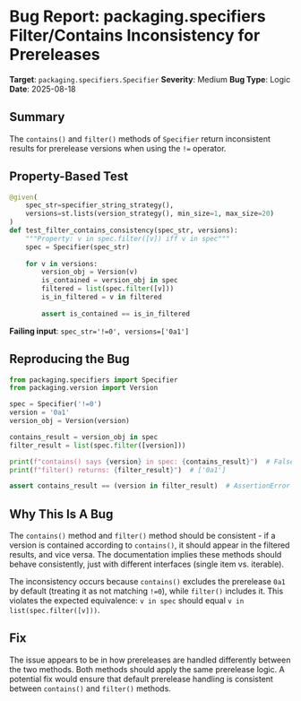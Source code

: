 # Bug Report: packaging.specifiers Filter/Contains Inconsistency for Prereleases

**Target**: `packaging.specifiers.Specifier`
**Severity**: Medium
**Bug Type**: Logic
**Date**: 2025-08-18

## Summary

The `contains()` and `filter()` methods of `Specifier` return inconsistent results for prerelease versions when using the `!=` operator.

## Property-Based Test

```python
@given(
    spec_str=specifier_string_strategy(),
    versions=st.lists(version_strategy(), min_size=1, max_size=20)
)
def test_filter_contains_consistency(spec_str, versions):
    """Property: v in spec.filter([v]) iff v in spec"""
    spec = Specifier(spec_str)
    
    for v in versions:
        version_obj = Version(v)
        is_contained = version_obj in spec
        filtered = list(spec.filter([v]))
        is_in_filtered = v in filtered
        
        assert is_contained == is_in_filtered
```

**Failing input**: `spec_str='!=0', versions=['0a1']`

## Reproducing the Bug

```python
from packaging.specifiers import Specifier
from packaging.version import Version

spec = Specifier('!=0')
version = '0a1'
version_obj = Version(version)

contains_result = version_obj in spec
filter_result = list(spec.filter([version]))

print(f"contains() says {version} in spec: {contains_result}")  # False
print(f"filter() returns: {filter_result}")  # ['0a1']

assert contains_result == (version in filter_result)  # AssertionError
```

## Why This Is A Bug

The `contains()` method and `filter()` method should be consistent - if a version is contained according to `contains()`, it should appear in the filtered results, and vice versa. The documentation implies these methods should behave consistently, just with different interfaces (single item vs. iterable).

The inconsistency occurs because `contains()` excludes the prerelease `0a1` by default (treating it as not matching `!=0`), while `filter()` includes it. This violates the expected equivalence: `v in spec` should equal `v in list(spec.filter([v]))`.

## Fix

The issue appears to be in how prereleases are handled differently between the two methods. Both methods should apply the same prerelease logic. A potential fix would ensure that default prerelease handling is consistent between `contains()` and `filter()` methods.